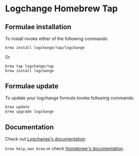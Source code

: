 # Logchange Homebrew Tap

## Formulae installation

To install invoke either of the following commands:

```sh
brew install logchange/tap/logchange
```

Or

```sh
brew tap logchange/tap
brew install logchange
```

## Formulae update

To update your logchange formula invoke following commands:

```sh
brew update
brew upgrade logchange
```


## Documentation

Check out [Logchange's documentation]()

`brew help`, `man brew` or check [Homebrew's documentation](https://docs.brew.sh).
